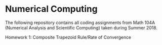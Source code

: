 # Numerical Computing

The following repository contains all coding assignments from Math 104A (Numerical Analysis and Scientific Computing) taken during Summer 2018.

Homework 1: Composite Trapezoid Rule/Rate of Convergence

